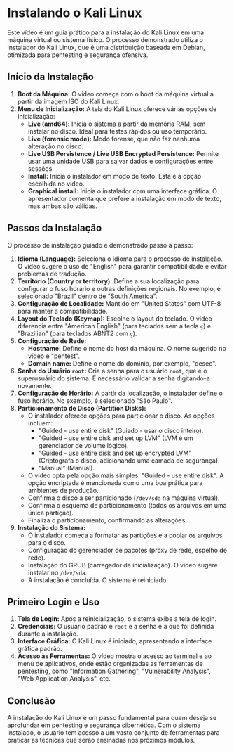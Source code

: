 # Instalando o Kali Linux

Este vídeo é um guia prático para a instalação do Kali Linux em uma máquina virtual ou sistema físico. O processo demonstrado utiliza o instalador do Kali Linux, que é uma distribuição baseada em Debian, otimizada para pentesting e segurança ofensiva.

## Início da Instalação

1.  **Boot da Máquina:** O vídeo começa com o boot da máquina virtual a partir da imagem ISO do Kali Linux.
2.  **Menu de Inicialização:** A tela do Kali Linux oferece várias opções de inicialização:
    * **Live (amd64):** Inicia o sistema a partir da memória RAM, sem instalar no disco. Ideal para testes rápidos ou uso temporário.
    * **Live (forensic mode):** Modo forense, que não faz nenhuma alteração no disco.
    * **Live USB Persistence / Live USB Encrypted Persistence:** Permite usar uma unidade USB para salvar dados e configurações entre sessões.
    * **Install:** Inicia o instalador em modo de texto. Esta é a opção escolhida no vídeo.
    * **Graphical install:** Inicia o instalador com uma interface gráfica. O apresentador comenta que prefere a instalação em modo de texto, mas ambas são válidas.

## Passos da Instalação

O processo de instalação guiado é demonstrado passo a passo:

1.  **Idioma (Language):** Seleciona o idioma para o processo de instalação. O vídeo sugere o uso de "English" para garantir compatibilidade e evitar problemas de tradução.
2.  **Território (Country or territory):** Define a sua localização para configurar o fuso horário e outras definições regionais. No exemplo, é selecionado "Brazil" dentro de "South America".
3.  **Configuração de Localidade:** Mantido em "United States" com UTF-8 para manter a compatibilidade.
4.  **Layout do Teclado (Keymap):** Escolhe o layout do teclado. O vídeo diferencia entre "American English" (para teclados sem a tecla `ç`) e "Brazilian" (para teclados ABNT2 com `ç`).
5.  **Configuração de Rede:**
    * **Hostname:** Define o nome do host da máquina. O nome sugerido no vídeo é "pentest".
    * **Domain name:** Define o nome do domínio, por exemplo, "desec".
6.  **Senha do Usuário `root`:** Cria a senha para o usuário `root`, que é o superusuário do sistema. É necessário validar a senha digitando-a novamente.
7.  **Configuração de Horário:** A partir da localização, o instalador define o fuso horário. No exemplo, é selecionado "São Paulo".
8.  **Particionamento de Disco (Partition Disks):**
    * O instalador oferece opções para particionar o disco. As opções incluem:
        * "Guided - use entire disk" (Guiado - usar o disco inteiro).
        * "Guided - use entire disk and set up LVM" (LVM é um gerenciador de volume lógico).
        * "Guided - use entire disk and set up encrypted LVM" (Criptografa o disco, adicionando uma camada de segurança).
        * "Manual" (Manual).
    * O vídeo opta pela opção mais simples: "Guided - use entire disk". A opção encriptada é mencionada como uma boa prática para ambientes de produção.
    * Confirma o disco a ser particionado (`/dev/sda` na máquina virtual).
    * Confirma o esquema de particionamento (todos os arquivos em uma única partição).
    * Finaliza o particionamento, confirmando as alterações.
9.  **Instalação do Sistema:**
    * O instalador começa a formatar as partições e a copiar os arquivos para o disco.
    * Configuração do gerenciador de pacotes (proxy de rede, espelho de rede).
    * Instalação do GRUB (carregador de inicialização). O vídeo sugere instalar no `/dev/sda`.
    * A instalação é concluída. O sistema é reiniciado.

## Primeiro Login e Uso

1.  **Tela de Login:** Após a reinicialização, o sistema exibe a tela de login.
2.  **Credenciais:** O usuário padrão é `root` e a senha é a que foi definida durante a instalação.
3.  **Interface Gráfica:** O Kali Linux é iniciado, apresentando a interface gráfica padrão.
4.  **Acesso às Ferramentas:** O vídeo mostra o acesso ao terminal e ao menu de aplicativos, onde estão organizadas as ferramentas de pentesting, como "Information Gathering", "Vulnerability Analysis", "Web Application Analysis", etc.

## Conclusão

A instalação do Kali Linux é um passo fundamental para quem deseja se aprofundar em pentesting e segurança cibernética. Com o sistema instalado, o usuário tem acesso a um vasto conjunto de ferramentas para praticar as técnicas que serão ensinadas nos próximos módulos.
